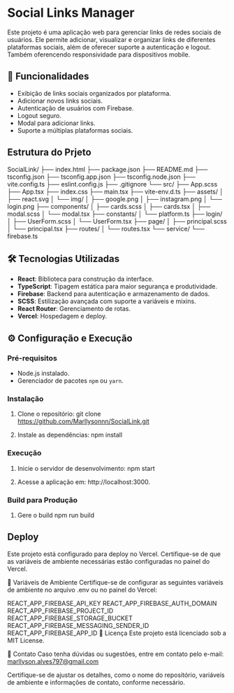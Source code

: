# Social Links Manager

Este projeto é uma aplicação web para gerenciar links de redes sociais de usuários. Ele permite adicionar, visualizar e organizar links de diferentes plataformas sociais, além de oferecer suporte a autenticação e logout. Também oferencendo responsividade para dispositivos mobile.

## 🚀 Funcionalidades

- Exibição de links sociais organizados por plataforma.
- Adicionar novos links sociais.
- Autenticação de usuários com Firebase.
- Logout seguro.
- Modal para adicionar links.
- Suporte a múltiplas plataformas sociais.

## Estrutura do Prjeto 

SocialLink/
├── index.html
├── package.json
├── README.md
├── tsconfig.json
├── tsconfig.app.json
├── tsconfig.node.json
├── vite.config.ts
├── eslint.config.js
├── .gitignore
└── src/
    ├── App.scss
    ├── App.tsx
    ├── index.css
    ├── main.tsx
    ├── vite-env.d.ts
    ├── assets/
    │   ├── react.svg
    │   └── img/
    │       ├── google.png
    │       ├── instagram.png
    │       └── login.png
    ├── components/
    │   ├── cards.scss
    │   ├── cards.tsx
    │   ├── modal.scss
    │   └── modal.tsx
    ├── constants/
    │   └── platform.ts
    ├── login/
    │   ├── UserForm.scss
    │   └── UserForm.tsx
    ├── page/
    │   ├── principal.scss
    │   └── principal.tsx
    ├── routes/
    │   └── routes.tsx
    └── service/
        └── firebase.ts

## 🛠️ Tecnologias Utilizadas

- **React**: Biblioteca para construção da interface.
- **TypeScript**: Tipagem estática para maior segurança e produtividade.
- **Firebase**: Backend para autenticação e armazenamento de dados.
- **SCSS**: Estilização avançada com suporte a variáveis e mixins.
- **React Router**: Gerenciamento de rotas.
- **Vercel**: Hospedagem e deploy.


## ⚙️ Configuração e Execução

### Pré-requisitos
- Node.js instalado.
- Gerenciador de pacotes `npm` ou `yarn`.

### Instalação
1. Clone o repositório:
    git clone https://github.com/Marllysonnn/SocialLink.git

2. Instale as dependências:
    npm install

### Execução

1. Inicie o servidor de desenvolvimento:
    npm start

2. Acesse a aplicação em:
    http://localhost:3000.

### Build para Produção

1. Gere o build 
    npm run build

## Deploy
Este projeto está configurado para deploy no Vercel. Certifique-se de que as variáveis de ambiente necessárias estão configuradas no painel do Vercel.

📝 Variáveis de Ambiente
Certifique-se de configurar as seguintes variáveis de ambiente no arquivo .env ou no painel do Vercel:

REACT_APP_FIREBASE_API_KEY
REACT_APP_FIREBASE_AUTH_DOMAIN
REACT_APP_FIREBASE_PROJECT_ID
REACT_APP_FIREBASE_STORAGE_BUCKET
REACT_APP_FIREBASE_MESSAGING_SENDER_ID
REACT_APP_FIREBASE_APP_ID
📄 Licença
Este projeto está licenciado sob a MIT License.

📧 Contato
Caso tenha dúvidas ou sugestões, entre em contato pelo e-mail: marllyson.alves797@gmail.com

Certifique-se de ajustar os detalhes, como o nome do repositório, variáveis de ambiente e informações de contato, conforme necessário.
